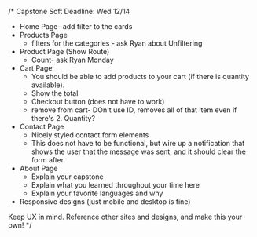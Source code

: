/\*
Capstone Soft Deadline: Wed 12/14

- Home Page- add filter to the cards
- Products Page
  - filters for the categories - ask Ryan about Unfiltering
- Product Page (Show Route)
  - Count- ask Ryan Monday
- Cart Page
  - You should be able to add products to your cart (if there is quantity available).
  - Show the total
  - Checkout button (does not have to work)
  - remove from cart- DOn't use ID, removes all of that item even if there's 2. Quantity?
- Contact Page
  - Nicely styled contact form elements
  - This does not have to be functional, but wire up a notification that shows the user that the message was sent,
    and it should clear the form after.
- About Page
  - Explain your capstone
  - Explain what you learned throughout your time here
  - Explain your favorite languages and why
- Responsive designs (just mobile and desktop is fine)

Keep UX in mind. Reference other sites and designs, and make this your own!
\*/
